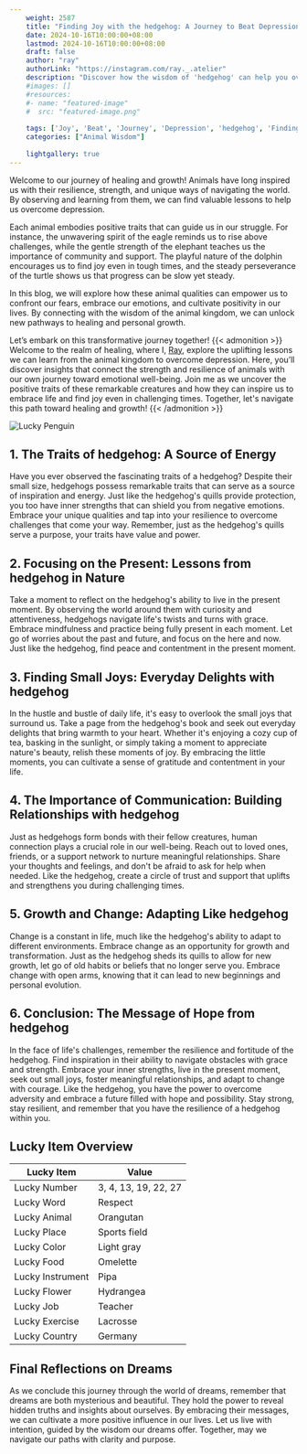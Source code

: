 ```yaml
---
    weight: 2587
    title: "Finding Joy with the hedgehog: A Journey to Beat Depression"  # Assuming 'title' column exists
    date: 2024-10-16T10:00:00+08:00
    lastmod: 2024-10-16T10:00:00+08:00
    draft: false
    author: "ray"
    authorLink: "https://instagram.com/ray._.atelier"
    description: "Discover how the wisdom of 'hedgehog' can help you overcome depression and find joy in your life journey."
    #images: []
    #resources:
    #- name: "featured-image"
    #  src: "featured-image.png"
    
    tags: ['Joy', 'Beat', 'Journey', 'Depression', 'hedgehog', 'Finding']
    categories: ["Animal Wisdom"]
    
    lightgallery: true
---
```

    
Welcome to our journey of healing and growth! Animals have long inspired us with their resilience, strength, and unique ways of navigating the world. By observing and learning from them, we can find valuable lessons to help us overcome depression.

Each animal embodies positive traits that can guide us in our struggle. For instance, the unwavering spirit of the eagle reminds us to rise above challenges, while the gentle strength of the elephant teaches us the importance of community and support. The playful nature of the dolphin encourages us to find joy even in tough times, and the steady perseverance of the turtle shows us that progress can be slow yet steady.

In this blog, we will explore how these animal qualities can empower us to confront our fears, embrace our emotions, and cultivate positivity in our lives. By connecting with the wisdom of the animal kingdom, we can unlock new pathways to healing and personal growth.

Let’s embark on this transformative journey together!
{{< admonition >}}
Welcome to the realm of healing, where I, [Ray](https://instagram.com/ray._.atelier), explore the uplifting lessons we can learn from the animal kingdom to overcome depression. Here, you’ll discover insights that connect the strength and resilience of animals with our own journey toward emotional well-being. Join me as we uncover the positive traits of these remarkable creatures and how they can inspire us to embrace life and find joy even in challenging times. Together, let's navigate this path toward healing and growth!
{{< /admonition >}}

![Lucky Penguin](https://cdn.pixabay.com/photo/2024/09/07/02/34/penguins-9028827_1280.jpg "Lucky Penguin")

## 1. The Traits of hedgehog: A Source of Energy
Have you ever observed the fascinating traits of a hedgehog? Despite their small size, hedgehogs possess remarkable traits that can serve as a source of inspiration and energy. Just like the hedgehog's quills provide protection, you too have inner strengths that can shield you from negative emotions. Embrace your unique qualities and tap into your resilience to overcome challenges that come your way. Remember, just as the hedgehog's quills serve a purpose, your traits have value and power.

## 2. Focusing on the Present: Lessons from hedgehog in Nature
Take a moment to reflect on the hedgehog's ability to live in the present moment. By observing the world around them with curiosity and attentiveness, hedgehogs navigate life's twists and turns with grace. Embrace mindfulness and practice being fully present in each moment. Let go of worries about the past and future, and focus on the here and now. Just like the hedgehog, find peace and contentment in the present moment.

## 3. Finding Small Joys: Everyday Delights with hedgehog
In the hustle and bustle of daily life, it's easy to overlook the small joys that surround us. Take a page from the hedgehog's book and seek out everyday delights that bring warmth to your heart. Whether it's enjoying a cozy cup of tea, basking in the sunlight, or simply taking a moment to appreciate nature's beauty, relish these moments of joy. By embracing the little moments, you can cultivate a sense of gratitude and contentment in your life.

## 4. The Importance of Communication: Building Relationships with hedgehog
Just as hedgehogs form bonds with their fellow creatures, human connection plays a crucial role in our well-being. Reach out to loved ones, friends, or a support network to nurture meaningful relationships. Share your thoughts and feelings, and don't be afraid to ask for help when needed. Like the hedgehog, create a circle of trust and support that uplifts and strengthens you during challenging times.

## 5. Growth and Change: Adapting Like hedgehog
Change is a constant in life, much like the hedgehog's ability to adapt to different environments. Embrace change as an opportunity for growth and transformation. Just as the hedgehog sheds its quills to allow for new growth, let go of old habits or beliefs that no longer serve you. Embrace change with open arms, knowing that it can lead to new beginnings and personal evolution.

## 6. Conclusion: The Message of Hope from hedgehog
In the face of life's challenges, remember the resilience and fortitude of the hedgehog. Find inspiration in their ability to navigate obstacles with grace and strength. Embrace your inner strengths, live in the present moment, seek out small joys, foster meaningful relationships, and adapt to change with courage. Like the hedgehog, you have the power to overcome adversity and embrace a future filled with hope and possibility. Stay strong, stay resilient, and remember that you have the resilience of a hedgehog within you.


## Lucky Item Overview
| Lucky Item          | Value              |
|---------------|--------------------|
| Lucky Number        | 3, 4, 13, 19, 22, 27  |
| Lucky Word          | Respect |
| Lucky Animal        | Orangutan |
| Lucky Place         | Sports field     |
| Lucky Color         | Light gray     |
| Lucky Food          | Omelette      |
| Lucky Instrument    | Pipa |
| Lucky Flower        | Hydrangea    |
| Lucky Job           | Teacher       |
| Lucky Exercise      | Lacrosse  |
| Lucky Country       | Germany    |


##  Final Reflections on Dreams

As we conclude this journey through the world of dreams, remember that dreams are both mysterious and beautiful. They hold the power to reveal hidden truths and insights about ourselves. By embracing their messages, we can cultivate a more positive influence in our lives. Let us live with intention, guided by the wisdom our dreams offer. Together, may we navigate our paths with clarity and purpose.
